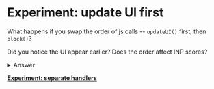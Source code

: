 # Experiment: update UI first

What happens if you swap the order of js calls -- `updateUI()` first, then `block()`?

Did you notice the UI appear earlier?  Does the order affect INP scores?

<details>
<summary>Answer</summary>

```js
button.addEventListener("click", () => {
  score.incrementAndUpdateUI();
  blockFor(1000);
});
```
</details>

**[Experiment: separate handlers](https://github.com/verlok/inp-workshop/blob/main/guide/04-separate-handlers.md)**
